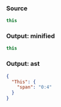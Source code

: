 ### Source
```js parse:expr
this
```

### Output: minified
```js
this
```

### Output: ast
```json
{
  "This": {
    "span": "0:4"
  }
}
```
